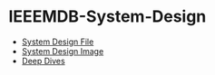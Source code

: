# IEEEMDB-System-Design

 - [System Design File](system-design.excalidraw)
 - [System Design Image](sd.png)
 - [Deep Dives](DeepDives.md)
  
